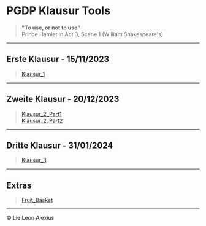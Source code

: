 # PGDP Klausur Tools
> **"To use, or not to use"** <br>
> Prince Hamlet in Act 3, Scene 1 (William Shakespeare's)
-----------------------------
## Erste Klausur - 15/11/2023
> [Klausur_1](src%2FKlausur_1)

------------------------------
## Zweite Klausur - 20/12/2023
> [Klausur_2_Part1](src%2FKlausur_2_Part1)
> <br>
> [Klausur_2_Part2](src%2FKlausur_2_Part2)

------------------------------
## Dritte Klausur - 31/01/2024
> [Klausur_3](src%2FKlausur_3)

------------------------------
## Extras
> [Fruit_Basket](src%2FFruit_Basket)

------------------------------
© Lie Leon Alexius